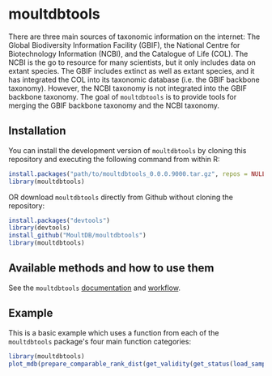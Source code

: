 
# moultdbtools

<!-- badges: start -->
<!-- badges: end -->

There are three main sources of taxonomic information on the internet: The Global Biodiversity Information Facility (GBIF), the National Centre for Biotechnology Information (NCBI), and the Catalogue of Life (COL). The NCBI is the go to resource for many scientists, but it only includes data on extant species. The GBIF includes extinct as well as extant species, and it has integrated the COL into its taxonomic database (i.e. the GBIF backbone taxonomy). However, the NCBI taxonomy is not integrated into the GBIF backbone taxonomy. The goal of `moultdbtools` is to provide tools for merging the GBIF backbone taxonomy and the NCBI taxonomy. 

## Installation

You can install the development version of `moultdbtools` by cloning this repository and executing the following command from within R:

``` r
install.packages("path/to/moultdbtools_0.0.0.9000.tar.gz", repos = NULL, type="source")
library(moultdbtools)
```

OR download `moultdbtools` directly from Github without cloning the repository:

``` r
install.packages("devtools")
library(devtools)
install_github("MoultDB/moultdbtools")
library(moultdbtools)
```

## Available methods and how to use them

See the `moultdbtools` [documentation](https://github.com/MoultDB/moultdbtools/blob/master/moultdbtools_0.0.0.9000.pdf) and [workflow](https://github.com/MoultDB/moultdbtools/blob/master/moultdbtools_workflow.pdf).

## Example

This is a basic example which uses a function from each of the `moultdbtools` package's four main function categories:

``` r
library(moultdbtools)
plot_mdb(prepare_comparable_rank_dist(get_validity(get_status(load_sample()), valid = TRUE)))
```

